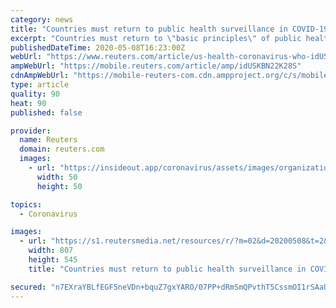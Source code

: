 ```yaml
---
category: news
title: "Countries must return to public health surveillance in COVID-19 fight: WHO's Ryan"
excerpt: "Countries must return to \"basic principles\" of public health surveillance if they are to bring the coronavirus outbreak under control, the World Health Organization's (WHO) top emergency health expert said on Friday."
publishedDateTime: 2020-05-08T16:23:00Z
webUrl: "https://www.reuters.com/article/us-health-coronavirus-who-idUSKBN22K28S"
ampWebUrl: "https://mobile.reuters.com/article/amp/idUSKBN22K28S"
cdnAmpWebUrl: "https://mobile-reuters-com.cdn.ampproject.org/c/s/mobile.reuters.com/article/amp/idUSKBN22K28S"
type: article
quality: 90
heat: 90
published: false

provider:
  name: Reuters
  domain: reuters.com
  images:
    - url: "https://insideout.app/coronavirus/assets/images/organizations/reuters.com-50x50.jpg"
      width: 50
      height: 50

topics:
  - Coronavirus

images:
  - url: "https://s1.reutersmedia.net/resources/r/?m=02&d=20200508&t=2&i=1517961820&w=&fh=545px&fw=&ll=&pl=&sq=&r=LYNXMPEG471F1"
    width: 807
    height: 545
    title: "Countries must return to public health surveillance in COVID-19 fight: WHO's Ryan"

secured: "n7EXraYBLfEGF5neVDn+bquZ7gxYARO/07PP+dRmSmQPvthT5CssmOI1rSAaUJcJEA2lh29hWJgCZ6QHBm9WHpczoStppVCq3TZn2yHRfpnVHlPLad3ldV7zsKN7ZCml6OR0vATDy4NmdZz6e/FE5hQDSaGKFnP3vhuEBxaUZZ0edzeic4Av8V0600OU2/F8KWYF758tODgbmrYrlj5zJjND91q/wlaOXpwIh8FbtEDH8n/7LrIpHVpAmg5yR2r0pb0gAgfciQS3fK1inWRhlhtw4b0DMfnloGZOcCCyuInpKu2YhSGOm+H35MJT6OuGKLIRZuKjG2awg4Tb2G4yerBHQNvk+QNU5cp3AXushaKAbYE6V1b+9sNf7IDzpbpLd5mNI1cGjqHCYt4S058kByadYU6Kg6bfMaxSrH+4kYBk8iREvaoSr+6yXaHenAS5AozUJQbISSa3EOddUkLYeDaNr7DOciUQzPIyx8tv1yY=;Ftn3qgODK2Lo5efVscu2uw=="
---
```


